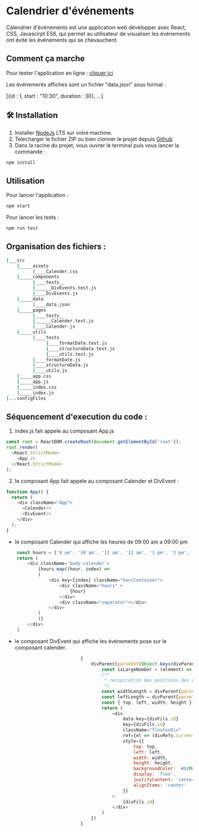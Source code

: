 # Calendrier d'événements 
Calendrier d'événements est une application web développer avec React, CSS, Javascirpt ES6, qui permet au utilisateur de visualiser les événements ont évité les événements qui se chevauchent.
## Comment ça marche
Pour tester l'application en ligne : 
[cliquer ici](https://agenda-ecru.vercel.app/)

Les événements affiches sont un fichier "data.json" sous format :

[{id : 1, start : "10:30", duration : 30}, ...]

## 🛠️ Installation
1. Installer 
[NodeJs](https://nodejs.org/en/)
         LTS sur votre machine.
2. Telecharger le fichier ZIP ou bien clonner le projet depuis 
[Github](https://github.com/amellalkamel/agenda)
3. Dans la racine du projet, vous ouvrer le terminal puis vous lancer la commande :
```bash
npm install
```
## Utilisation
Pour lancer l'application :
```bash
npm start
```
Pour lancer les tests :
```bash
npm run test
```
## Organisation des fichiers :
```bash
|___src
    |_____assets
          |____Calender.css
    |_____components
          |____tests__
          |______DivEvents.test.js
          |____DivEvents.js
    |_____data
          |____data.json
    |_____pages
          |____tests__
          |______Calender.test.js
          |____Calender.js
    |_____utils
          |____tests
               |____formatDate.test.js
               |____structureData.test.js
               |____utils.test.js
          |____formatDate.js
          |____structureData.js
          |____utils.js
    |_____app.css
    |_____app.js
    |_____index.css
    |_____index.js
|...configFiles
 ```
## Séquencement d'execution du code :
1. index.js fait appele au composant App.js

```js
const root = ReactDOM.createRoot(document.getElementById('root'));
root.render(
  <React.StrictMode>
    <App />
  </React.StrictMode>
);
```
2. le composant App fait appele au composant Calender et DivEvent :
```js
function App() {
  return (
    <div className="App">
      <Calender/>
      <DivEvent/>
    </div>
  );
}
```
- le composant Calender qui affiche les heures de 09:00 am a 09:00 pm
```js
    const hours = ['9 am', '10 am', '11 am', '12 am', '1 pm', '2 pm', '3 pm', '4 pm', '5 pm', '6 pm', '7 pm', '8 pm', '9 pm'];
    return (
        <div className='body-calender'>
            {hours.map((hour, index) =>
            (
                <div key={index} className="hourContainer">
                    <div className="hours" >
                        {hour}
                    </div>
                    <div className="separator"></div>
                </div>
            )
            )}
        </div>
    )
```
- le composant DivEvent qui affiche les événements pose sur le  composant calender.
```js
                            {
                                divParent[parseInt(Object.keys(divParent).join())].flat().map((divFils, j) => {
                                    const isLargeNumber = (element) => element.id === divFils.id;
                                    /**
                                     * recupiration des positions des div
                                     */
                                    const widthLength = divParent[parseInt(Object.keys(divParent).join())].length
                                    const leftLength = divParent[parseInt(Object.keys(divParent).join())].findIndex(isLargeNumber)
                                    const { top, left, width, height } = getPosition(divFils, widthLength, leftLength);
                                    return (
                                        <div
                                            data-key={divFils.id}
                                            key={divFils.id}
                                            className="floatenDiv"
                                            ref={el => (divRefs.current[divFils.id] = el)}
                                            style={{
                                                top: top,
                                                left: left,
                                                width: width,
                                                height: height,
                                                backgroundColor: `#${Math.floor(Math.random() * 16777215).toString(16)}70`,
                                                display: 'flex',
                                                justifyContent: 'center',
                                                alignItems: 'center'
                                            }}
                                        >
                                            {divFils.id}
                                        </div>
                                    )
                                })
                            }
               
```
        
        
        


        
        
        
    
        

        
    
        
        
